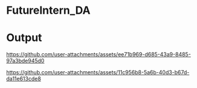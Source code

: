 # FutureIntern_DA

# Output

https://github.com/user-attachments/assets/ee71b969-d685-43a9-8485-97a3bde945d0

https://github.com/user-attachments/assets/11c956b8-5a6b-40d3-b67d-da11e613cde8
